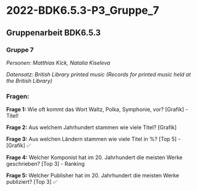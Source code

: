 # 2022-BDK6.5.3-P3_Gruppe_7
## Gruppenarbeit BDK6.5.3
### Gruppe 7

*Personen: Matthias Kick, Natalia Kiseleva*

*Datensatz: British Library printed music (Records for printed music held at the British Library)*

### Fragen:

**Frage 1:** Wie oft kommt das Wort Waltz, Polka, Symphonie, vor? [Grafik] - Titel!

**Frage 2:** Aus welchem Jahrhundert stammen wie viele Titel? [Grafik]

**Frage 3:** Aus welchen Ländern stammen wie viele Titel in %? [Top 5] - [Grafik] ✅

**Frage 4:** Welcher Komponist hat im 20. Jahrhundert die meisten Werke geschrieben? [Top 3] - Ranking

**Frage 5:** Welcher Publisher hat im 20. Jahrhundert die meisten Werke publiziert? [Top 3] ✅

